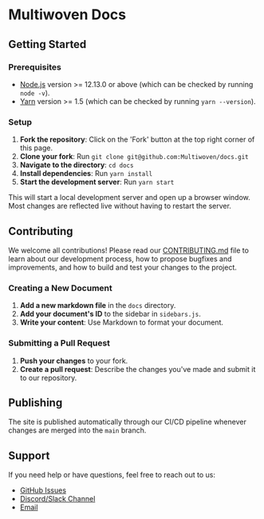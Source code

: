 # Multiwoven Docs

## Getting Started

### Prerequisites

- [Node.js](https://nodejs.org/en/) version >= 12.13.0 or above (which can be checked by running `node -v`).
- [Yarn](https://yarnpkg.com/) version >= 1.5 (which can be checked by running `yarn --version`).

### Setup

1. **Fork the repository**: Click on the 'Fork' button at the top right corner of this page.
2. **Clone your fork**: Run `git clone git@github.com:Multiwoven/docs.git`
3. **Navigate to the directory**: `cd docs`
4. **Install dependencies**: Run `yarn install`
5. **Start the development server**: Run `yarn start`

This will start a local development server and open up a browser window. Most changes are reflected live without having to restart the server.

## Contributing

We welcome all contributions! Please read our [CONTRIBUTING.md](CONTRIBUTING.md) file to learn about our development process, how to propose bugfixes and improvements, and how to build and test your changes to the project.

### Creating a New Document

1. **Add a new markdown file** in the `docs` directory.
2. **Add your document's ID** to the sidebar in `sidebars.js`.
3. **Write your content**: Use Markdown to format your document.

### Submitting a Pull Request

1. **Push your changes** to your fork.
2. **Create a pull request**: Describe the changes you've made and submit it to our repository.

## Publishing

The site is published automatically through our CI/CD pipeline whenever changes are merged into the `main` branch.

## Support

If you need help or have questions, feel free to reach out to us:
- [GitHub Issues](link-to-your-repo-issues)
- [Discord/Slack Channel](link-to-your-chat-channel)
- [Email](hello@multiwoven.com)
